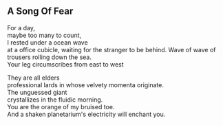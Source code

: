 A Song Of Fear
--------------
For a day,  
maybe too many to count,  
I rested under a ocean wave  
at a office cubicle, waiting for the stranger to be behind. Wave of wave of trousers rolling down the sea.  
Your leg circumscribes from east to west  
  
They are all elders  
professional lards in whose velvety momenta originate.  
The unguessed giant  
crystallizes in the fluidic morning.  
You are the orange of my bruised toe.  
And a shaken planetarium's electricity will enchant you.  
